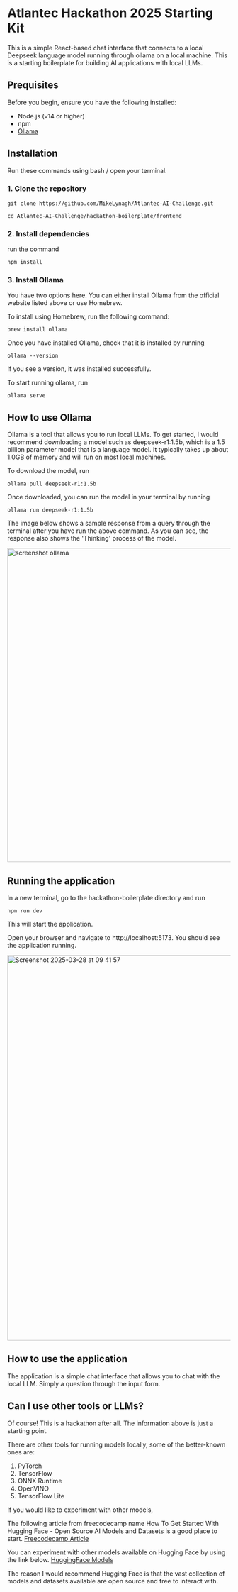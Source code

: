 # Atlantec Hackathon 2025 Starting Kit 

This is a simple React-based chat interface that connects to a local Deepseek language model running through ollama on a local machine. This is a starting boilerplate for building AI applications with local LLMs.

## Prequisites 
Before you begin, ensure you have the following installed:
- Node.js (v14 or higher)
- npm 
- [Ollama](https://ollama.com/download)

## Installation 

Run these commands using bash / open your terminal. 

### 1. Clone the repository

`git clone https://github.com/MikeLynagh/Atlantec-AI-Challenge.git`

`cd Atlantec-AI-Challenge/hackathon-boilerplate/frontend`

### 2. Install dependencies

run the command 

`npm install`

### 3. Install Ollama 

You have two options here. You can either install Ollama from the official website listed above or use Homebrew. 

To install using Homebrew, run the following command: 

`brew install ollama` 

Once you have installed Ollama, check that it is installed by running 

`ollama --version` 

If you see a version, it was installed successfully. 

To start running ollama, run 

`ollama serve`

## How to use Ollama

Ollama is a tool that allows you to run local LLMs. To get started, I would recommend downloading a model such as 
deepseek-r1:1.5b, which is a 1.5 billion parameter model that is a language model. It typically takes up about 1.0GB of memory and will run on most local machines. 

To download the model, run 

`ollama pull deepseek-r1:1.5b`

Once downloaded, you can run the model in your terminal by running 

`ollama run deepseek-r1:1.5b`

The image below shows a sample response from a query through the terminal after you have run the above command. As you can see, the response also shows the 'Thinking' process of the model. 

<img width="708" alt="screenshot ollama" src="https://github.com/user-attachments/assets/2032079e-3400-40d8-bd53-42bf34047542" />

## Running the application 

In a new terminal, go to the hackathon-boilerplate directory and run 

`npm run dev` 

This will start the application. 

Open your browser and navigate to http://localhost:5173. You should see the application running. 

<img width="869" alt="Screenshot 2025-03-28 at 09 41 57" src="https://github.com/user-attachments/assets/0a131e16-4249-4bf5-88e2-93a57388583c" />


## How to use the application 

The application is a simple chat interface that allows you to chat with the local LLM. Simply 
a question through the input form. 

## Can I use other tools or LLMs?

Of course! This is a hackathon after all. The information above is just a starting point. 

There are other tools for running models locally, some of the better-known ones are: 

1. PyTorch
2. TensorFlow
3. ONNX Runtime
4. OpenVINO
5. TensorFlow Lite

If you would like to experiment with other models, 

The following article from freecodecamp name How To Get Started With Hugging Face - Open Source AI Models and Datasets is a good place to start. [Freecodecamp Article](https://www.freecodecamp.org/news/get-started-with-hugging-face/#:~:text=Each%20model%20has%20a%20model,using%20the%20Inference%20API%20section)

You can experiment with other models available on Hugging Face by using the link below. [HuggingFace Models](https://huggingface.co/models)

The reason I would recommend Hugging Face is that the vast collection of models and datasets available are open source and free to interact with. 
